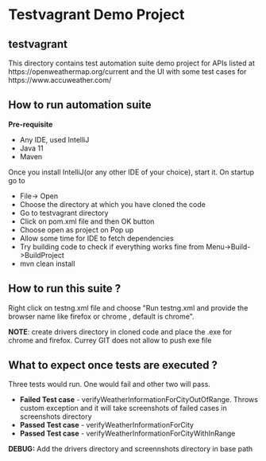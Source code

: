 # Testvagrant Demo Project

<h2>testvagrant</h2>
This directory contains test automation suite demo project for APIs listed at https://openweathermap.org/current
and the UI with some test cases for https://www.accuweather.com/

<h2>How to run automation suite</h2>
<p>
<strong>Pre-requisite</strong>
<ul>
<li>Any IDE, used IntelliJ</li>
<li>Java 11</li>
<li>Maven</li>
</ul>

Once you install IntelliJ(or any other IDE of your choice), start it. On startup go to
<ul>
<li>File-> Open</li>
<li>Choose the directory at which you have cloned the code</li>
<li>Go to testvagrant directory</li>
<li>Click on pom.xml file and then OK button</li>
<li>Choose open as project on Pop up</li>
<li>Allow some time for IDE to fetch dependencies</li>
<li>Try building code to check if everything works fine from Menu->Build->BuildProject</li>
<li>mvn clean install</li>  
</ul>

</p>

<h2>How to run this suite ?</h2>
Right click on testng.xml file and choose "Run testng.xml and provide the browser name like firefox or chrome , default is chrome".

**NOTE**: create drivers directory in cloned code and place the .exe for chrome and firefox. Currey GIT does not allow to push exe file

<h2>What to expect once tests are executed ?</h2>
Three tests would run. One would fail and other two will pass.

<ul>
<li><strong>Failed Test case</strong> - verifyWeatherInformationForCityOutOfRange. Throws custom exception and it will take screenshots of failed cases in screenshots directory</li>
<li><strong>Passed Test case</strong> - verifyWeatherInformationForCity</li>
<li><strong>Passed Test case</strong> - verifyWeatherInformationForCityWithInRange</li>
</ul>

**DEBUG:**
Add the drivers directory and screennshots directory in base path
